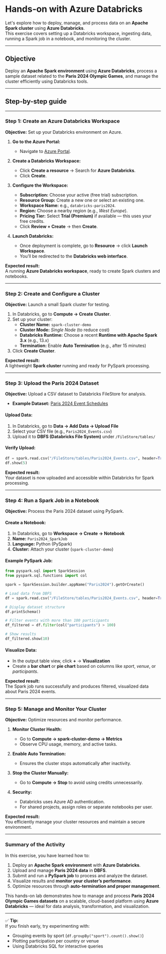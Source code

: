# Hands-on with Azure Databricks

Let's explore how to deploy, manage, and process data on an **Apache Spark cluster** using **Azure Databricks**.  
This exercise covers setting up a Databricks workspace, ingesting data, running a Spark job in a notebook, and monitoring the cluster.

---

## Objective

Deploy an **Apache Spark environment** using **Azure Databricks**, process a sample dataset related to the **Paris 2024 Olympic Games**, and manage the cluster efficiently using Databricks tools.

---

## Step-by-step guide

---

### **Step 1: Create an Azure Databricks Workspace**

**Objective:** Set up your Databricks environment on Azure.

1. **Go to the Azure Portal:**  
   - Navigate to [Azure Portal](https://portal.azure.com).

2. **Create a Databricks Workspace:**  
   - Click **Create a resource** → Search for **Azure Databricks**.  
   - Click **Create**.

3. **Configure the Workspace:**  
   - **Subscription:** Choose your active (free trial) subscription.  
   - **Resource Group:** Create a new one or select an existing one.  
   - **Workspace Name:** e.g., `databricks-paris2024`.  
   - **Region:** Choose a nearby region (e.g., *West Europe*).  
   - **Pricing Tier:** Select **Trial (Premium)** if available — this uses your free credits.  
   - Click **Review + Create** → then **Create**.

4. **Launch Databricks:**  
   - Once deployment is complete, go to **Resource** → click **Launch Workspace**.  
   - You’ll be redirected to the **Databricks web interface**.

**Expected result:**  
A running **Azure Databricks workspace**, ready to create Spark clusters and notebooks.

---

### **Step 2: Create and Configure a Cluster**

**Objective:** Launch a small Spark cluster for testing.

1. In Databricks, go to **Compute → Create Cluster**.  
2. Set up your cluster:
   - **Cluster Name:** `spark-cluster-demo`
   - **Cluster Mode:** *Single Node* (to reduce cost)
   - **Databricks Runtime:** Choose a recent **Runtime with Apache Spark 3.x** (e.g., 13.x)
   - **Termination:** Enable **Auto Termination** (e.g., after 15 minutes)
3. Click **Create Cluster**.

**Expected result:**  
A lightweight **Spark cluster** running and ready for PySpark processing.

---

### **Step 3: Upload the Paris 2024 Dataset**

**Objective:** Upload a CSV dataset to Databricks FileStore for analysis.

- **Example Dataset:** [Paris 2024 Event Schedules](https://data.paris2024.org/explore/?sort=modified)

#### Upload Data:
1. In Databricks, go to **Data → Add Data → Upload File**  
2. Select your CSV file (e.g., `Paris2024_Events.csv`)  
3. Upload it to **DBFS (Databricks File System)** under `/FileStore/tables/`

#### Verify Upload:
```python
df = spark.read.csv("/FileStore/tables/Paris2024_Events.csv", header=True, inferSchema=True)
df.show(5)
```

**Expected result:**  
Your dataset is now uploaded and accessible within Databricks for Spark processing.

---

### **Step 4: Run a Spark Job in a Notebook**

**Objective:** Process the Paris 2024 dataset using PySpark.

#### Create a Notebook:
1. In Databricks, go to **Workspace → Create → Notebook**  
2. **Name:** `Paris2024_SparkJob`  
3. **Language:** Python (PySpark)  
4. **Cluster:** Attach your cluster (`spark-cluster-demo`)

#### Example PySpark Job:
```python
from pyspark.sql import SparkSession
from pyspark.sql.functions import col

spark = SparkSession.builder.appName("Paris2024").getOrCreate()

# Load data from DBFS
df = spark.read.csv("/FileStore/tables/Paris2024_Events.csv", header=True, inferSchema=True)

# Display dataset structure
df.printSchema()

# Filter events with more than 100 participants
df_filtered = df.filter(col("participants") > 100)

# Show results
df_filtered.show(10)
```

#### Visualize Data:
- In the output table view, click **+** → **Visualization**  
- Create a **bar chart** or **pie chart** based on columns like *sport*, *venue*, or *participants*.

**Expected result:**  
The Spark job runs successfully and produces filtered, visualized data about Paris 2024 events.

---

### **Step 5: Manage and Monitor Your Cluster**

**Objective:** Optimize resources and monitor performance.

1. **Monitor Cluster Health:**  
   - Go to **Compute → spark-cluster-demo → Metrics**  
   - Observe CPU usage, memory, and active tasks.

2. **Enable Auto Termination:**  
   - Ensures the cluster stops automatically after inactivity.

3. **Stop the Cluster Manually:**  
   - Go to **Compute → Stop** to avoid using credits unnecessarily.

4. **Security:**  
   - Databricks uses Azure AD authentication.  
   - For shared projects, assign roles or separate notebooks per user.

**Expected result:**  
You efficiently manage your cluster resources and maintain a secure environment.

---

### **Summary of the Activity**

In this exercise, you have learned how to:
1. Deploy an **Apache Spark environment** with **Azure Databricks**.  
2. Upload and manage **Paris 2024 data** in **DBFS**.  
3. Submit and run a **PySpark job** to process and analyze the dataset.  
4. Visualize results and **monitor your cluster’s performance**.  
5. Optimize resources through **auto-termination and proper management**.

This hands-on lab demonstrates how to manage and process **Paris 2024 Olympic Games datasets** on a scalable, cloud-based platform using **Azure Databricks** — ideal for data analysis, transformation, and visualization.

---

✅ **Tip:**  
If you finish early, try experimenting with:
- Grouping events by sport (`df.groupBy("sport").count().show()`)
- Plotting participation per country or venue  
- Using Databricks SQL for interactive queries
